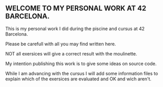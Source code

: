 ## WELCOME TO MY PERSONAL WORK AT 42 BARCELONA.
This is my personal work I did during the piscine and cursus at 42 Barcelona.

Please be carefull with all you may find written here.

NOT all exersices will give a correct result with the moulinette.

My intention publishing this work is to give some ideas on source code.

While I am advancing with the cursus I will add some information files to explain which of the exersices are evaluated and OK and wich aren't.
